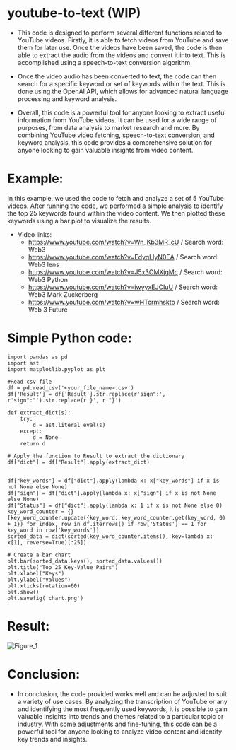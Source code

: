 # youtube-to-text (WIP)

* This code is designed to perform several different functions related to YouTube videos. Firstly, it is able to fetch videos from YouTube and save them for later use. Once the videos have been saved, the code is then able to extract the audio from the videos and convert it into text. This is accomplished using a speech-to-text conversion algorithm.

* Once the video audio has been converted to text, the code can then search for a specific keyword or set of keywords within the text. This is done using the OpenAI API, which allows for advanced natural language processing and keyword analysis.

* Overall, this code is a powerful tool for anyone looking to extract useful information from YouTube videos. It can be used for a wide range of purposes, from data analysis to market research and more. By combining YouTube video fetching, speech-to-text conversion, and keyword analysis, this code provides a comprehensive solution for anyone looking to gain valuable insights from video content.


# Example:

In this example, we used the code to fetch and analyze a set of 5 YouTube videos. After running the code, we performed a simple analysis to identify the top 25 keywords found within the video content. We then plotted these keywords using a bar plot to visualize the results.

* Video links:
  * https://www.youtube.com/watch?v=Wn_Kb3MR_cU / Search word: Web3
  * https://www.youtube.com/watch?v=EdyqLlyN0EA / Search word: Web3 lens
  * https://www.youtube.com/watch?v=J5x3OMXjgMc / Search word: Web3 Python
  * https://www.youtube.com/watch?v=iwyyxEJCIuU / Search word: Web3 Mark Zuckerberg
  * https://www.youtube.com/watch?v=wHTcrmhskto / Search word: Web 3 Future



# Simple Python code:
```
import pandas as pd
import ast
import matplotlib.pyplot as plt

#Read csv file
df = pd.read_csv('<your_file_name>.csv')
df['Result'] = df['Result'].str.replace(r'sign":', r'sign":"').str.replace(r'}', r'"}')

def extract_dict(s):
    try:
        d = ast.literal_eval(s)
    except:
        d = None
    return d

# Apply the function to Result to extract the dictionary
df["dict"] = df["Result"].apply(extract_dict)


df["key_words"] = df["dict"].apply(lambda x: x["key_words"] if x is not None else None)
df["sign"] = df["dict"].apply(lambda x: x["sign"] if x is not None else None)
df["Status"] = df["dict"].apply(lambda x: 1 if x is not None else 0)
key_word_counter = {}
[key_word_counter.update({key_word: key_word_counter.get(key_word, 0) + 1}) for index, row in df.iterrows() if row['Status'] == 1 for key_word in row['key_words']]
sorted_data = dict(sorted(key_word_counter.items(), key=lambda x: x[1], reverse=True)[:25])

# Create a bar chart
plt.bar(sorted_data.keys(), sorted_data.values())
plt.title("Top 25 Key-Value Pairs")
plt.xlabel("Keys")
plt.ylabel("Values")
plt.xticks(rotation=60)
plt.show()
plt.savefig('chart.png')
```

# Result:

![Figure_1](https://user-images.githubusercontent.com/71639133/222538135-36ed2e6d-6e00-483d-b02f-4a240c9f253d.png)

# Conclusion:
 * In conclusion, the code provided works well and can be adjusted to suit a variety of use cases. By analyzing the transcription of YouTube or any and identifying the most frequently used keywords, it is possible to gain valuable insights into trends and themes related to a particular topic or industry. With some adjustments and fine-tuning, this code can be a powerful tool for anyone looking to analyze video content and identify key trends and insights.
